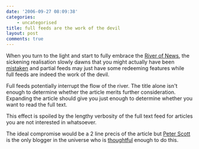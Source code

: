 ```yaml
---
date: '2006-09-27 08:09:38'
categories:
    - uncategorised
title: full feeds are the work of the devil
layout: post
comments: true
---
```


When you turn to the light and start to fully embrace the [River of
News](http://www.nbrightside.com/blog/2006/09/21/drowning-in-a-river-of-news/),
the sickening realisation slowly dawns that you might actually have been
[mistaken](http://www.nbrightside.com/blog/2006/05/26/partial-versus-full-fe/)
and partial feeds may just have some redeeming features while full feeds
are indeed the work of the devil.

Full feeds potentially interrupt the flow of the river. The title alone
isn't enough to determine whether the article merits further
consideration. Expanding the article should give you just enough to
determine whether you want to read the full text.

This effect is spoiled by the lengthy verbosity of the full text feed
for articles you are not interested in whatsoever.

The ideal compromise would be a 2 line precis of the article but [Peter
Scott](http://pjsrandom.wordpress.com/) is the only blogger in the
universe who is
[thoughtful](http://pjsrandom.wordpress.com/2006/08/14/things-that-annoy/)
enough to do this.
